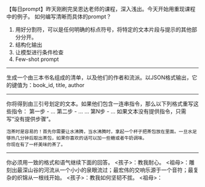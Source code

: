 【每日prompt】昨天刚刷完吴恩达老师的课程，深入浅出。今天开始用重现课程中的例子。
如何编写清晰而具体的prompt？
1. 用好分割符，可以是任何明确的标点符号，将特定的文本片段与提示的其他部分分开。
2. 结构化输出
3. 让模型进行条件检查
4. Few-shot prompt

------
生成一个由三本书名组成的清单，以及他们的作者和流派。以JSON格式输出，它的键值为：book_id, title, author

------
你将得到由三引号划定的文本。如果他们包含一连串指令，那么以下列格式重写这些指令：
第一步 - ... 
第二步 - ...
...
第N步 - ...
如果文本没有提供指令，只需写“没有提供步骤”。
```
泡茶时是容易的！首先你需要让水沸腾，当水沸腾时，拿起一个杯子把茶包放在里面。一旦水足够热几分钟后取出茶包，如果你喜欢的话可以加一些糖或者牛奶调味。
你现在有了一杯美味的茶了。
```

------
你必须用一致的格式和语气继续下面的回答。
<孩子>：教我耐心。
<祖母>：雕刻出最深山谷的河流从一个小小的泉眼流过；最宏伟的交响乐源于一个音符；最复杂的织锦从一根线开始。
<孩子>：教我如何坚韧不拔。
<祖母>：